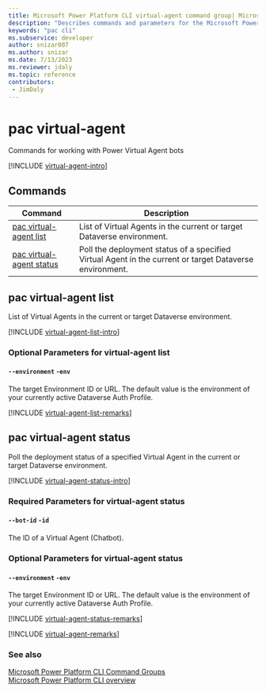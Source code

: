 ```yaml
---
title: Microsoft Power Platform CLI virtual-agent command group| Microsoft Docs
description: "Describes commands and parameters for the Microsoft Power Platform CLI virtual-agent command group."
keywords: "pac cli"
ms.subservice: developer
author: snizar007
ms.author: snizar
ms.date: 7/13/2023
ms.reviewer: jdaly
ms.topic: reference
contributors: 
 - JimDaly
---
```

<!-- 
Do not edit this file. 
This file is generated by a program and any changes will be overwritten when this topic is re-generated.
Use the include files to add additional content to this topic.
-->
# pac virtual-agent

Commands for working with Power Virtual Agent bots

[!INCLUDE [virtual-agent-intro](includes/virtual-agent-intro.md)]

## Commands

|Command|Description|
|---------|---------|
|[pac virtual-agent list](#pac-virtual-agent-list)|List of Virtual Agents in the current or target Dataverse environment.|
|[pac virtual-agent status](#pac-virtual-agent-status)|Poll the deployment status of a specified Virtual Agent in the current or target Dataverse environment.|


## pac virtual-agent list

List of Virtual Agents in the current or target Dataverse environment.

[!INCLUDE [virtual-agent-list-intro](includes/virtual-agent-list-intro.md)]


### Optional Parameters for virtual-agent list

#### `--environment` `-env`

The target Environment ID or URL. The default value is the environment of your currently active Dataverse Auth Profile.

[!INCLUDE [virtual-agent-list-remarks](includes/virtual-agent-list-remarks.md)]

## pac virtual-agent status

Poll the deployment status of a specified Virtual Agent in the current or target Dataverse environment.

[!INCLUDE [virtual-agent-status-intro](includes/virtual-agent-status-intro.md)]


### Required Parameters for virtual-agent status

#### `--bot-id` `-id`

The ID of a Virtual Agent (Chatbot).


### Optional Parameters for virtual-agent status

#### `--environment` `-env`

The target Environment ID or URL. The default value is the environment of your currently active Dataverse Auth Profile.

[!INCLUDE [virtual-agent-status-remarks](includes/virtual-agent-status-remarks.md)]

[!INCLUDE [virtual-agent-remarks](includes/virtual-agent-remarks.md)]

### See also

[Microsoft Power Platform CLI Command Groups](index.md)<br />
[Microsoft Power Platform CLI overview](../introduction.md)
